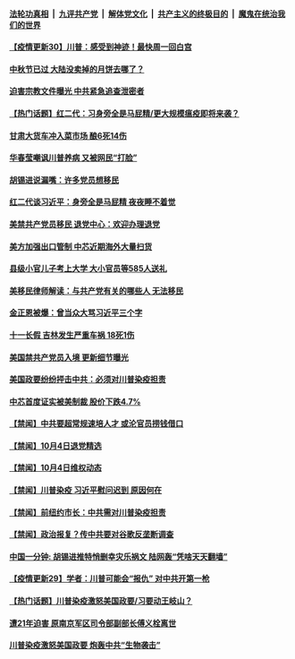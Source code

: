 

####  [法轮功真相](../../../../basic/blob/master/README.md?t=10052331) &nbsp;|&nbsp; [九评共产党](../../../../9ping.md/blob/master/README.md?t=10052331) &nbsp;|&nbsp; [解体党文化](../../../../jtdwh.md/blob/master/README.md?t=10052331)  &nbsp;|&nbsp; [共产主义的终极目的](../../../../gczydzjmd.md/blob/master/README.md?t=10052331) &nbsp;|&nbsp; [魔鬼在统治我们的世界](../../../../mgztzwmdsj.md/blob/master/README.md?t=10052331) 

#### [【疫情更新30】川普：感受到神迹！最快周一回白宫](../pages/prog204/a102956083.md?t=10052331) 

#### [中秋节已过 大陆没卖掉的月饼去哪了？](../pages/prog204/a102956450.md?t=10052331) 

#### [迫害宗教文件曝光 中共紧急追查泄密者](../pages/prog204/a102956446.md?t=10052331) 


#### [【热门话题】红二代：习身旁全是马屁精/更大规模瘟疫即将来袭？](../pages/prog204/a102956364.md?t=10052331) 

#### [甘肃大货车冲入菜市场 酿6死14伤](../pages/prog204/a102956338.md?t=10052331) 

#### [华春莹嘲讽川普养病 又被网民“打脸”](../pages/prog204/a102956302.md?t=10052331) 

#### [胡锡进说漏嘴：许多党员想移民](../pages/prog204/a102956289.md?t=10052331) 

#### [红二代谈习近平：身旁全是马屁精 夜夜睡不着觉](../pages/prog204/a102956275.md?t=10052331) 

#### [美禁共产党员移民 退党中心：欢迎办理退党](../pages/prog204/a102956266.md?t=10052331) 

#### [美方加强出口管制 中芯近期海外大量扫货](../pages/prog204/a102956249.md?t=10052331) 

#### [县级小官儿子考上大学 大小官员等585人送礼](../pages/prog204/a102956225.md?t=10052331) 

#### [美移民律师解读：与共产党有关的哪些人 无法移民](../pages/prog204/a102956216.md?t=10052331) 

#### [金正恩被爆：曾当众大骂习近平三个字](../pages/prog204/a102956205.md?t=10052331) 

#### [十一长假 吉林发生严重车祸 18死1伤](../pages/prog204/a102956169.md?t=10052331) 

#### [美国禁共产党员入境 更新细节曝光](../pages/prog204/a102956165.md?t=10052331) 

#### [美国政要纷纷抨击中共：必须对川普染疫担责](../pages/prog204/a102956115.md?t=10052331) 

#### [中芯首度证实被美制裁 股价下跌4.7%](../pages/prog204/a102956144.md?t=10052331) 


#### [【禁闻】中共要超常规速培人才 或沦官员捞钱借口](../pages/prog204/a102956001.md?t=10052331) 

#### [【禁闻】10月4日退党精选](../pages/prog204/a102956084.md?t=10052331) 

#### [【禁闻】10月4日维权动态](../pages/prog204/a102956065.md?t=10052331) 

#### [【禁闻】川普染疫 习近平慰问迟到 原因何在](../pages/prog204/a102956057.md?t=10052331) 

#### [【禁闻】前纽约市长：中共需对川普染疫担责](../pages/prog204/a102956047.md?t=10052331) 

#### [【禁闻】政治报复？传中共要对谷歌反垄断调查](../pages/prog204/a102956049.md?t=10052331) 

#### [中国一分钟: 胡锡进推特悄删幸灾乐祸文 陆网轰“凭啥天天翻墙”](../pages/prog204/a102955894.md?t=10052331) 

#### [【疫情更新29】学者：川普可能会“报仇” 对中共开第一枪](../pages/prog204/a102944962.md?t=10052331) 

#### [【热门话题】川普染疫激怒美国政要/习要动王岐山？](../pages/prog204/a102955822.md?t=10052331) 

#### [遭21年迫害 原南京军区司令部副部长傅义栓离世](../pages/prog204/a102950442.md?t=10052331) 

#### [川普染疫激怒美国政要 炮轰中共“生物袭击”](../pages/prog204/a102955750.md?t=10052331) 

